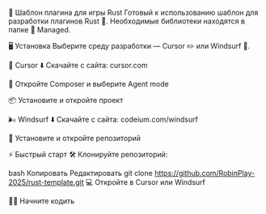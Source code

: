 🔧 Шаблон плагина для игры Rust
Готовый к использованию шаблон для разработки плагинов Rust 🦀.
Необходимые библиотеки находятся в папке 📂 Managed.

🖥 Установка
Выберите среду разработки — Cursor ✏️ или Windsurf 🌊.

🚀 Cursor
⬇️ Скачайте с сайта: cursor.com

🎼 Откройте Composer и выберите Agent mode

📦 Установите и откройте проект

🌬 Windsurf
⬇️ Скачайте с сайта: codeium.com/windsurf

📂 Установите и откройте репозиторий

⚡ Быстрый старт
🛠 Клонируйте репозиторий:

bash
Копировать
Редактировать
git clone https://github.com/RobinPlay-2025/rust-template.git
💻 Откройте в Cursor или Windsurf

👨‍💻 Начните кодить
